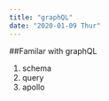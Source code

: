 ```yaml
---
title: "graphQL"
date: "2020-01-09 Thur"
---
```


##Familar with graphQL

1. schema
2. query
3. apollo
